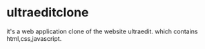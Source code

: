 # ultraeditclone
it's a web application clone of the website ultraedit.
which contains html,css,javascript.
